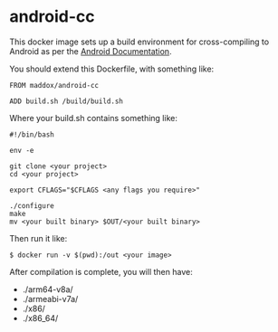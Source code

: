 # android-cc

This docker image sets up a build environment for cross-compiling to Android as per the [Android Documentation](https://developer.android.com/ndk/guides/other_build_systems).

You should extend this Dockerfile, with something like:

```
FROM maddox/android-cc

ADD build.sh /build/build.sh
```

Where your build.sh contains something like:

```
#!/bin/bash

env -e

git clone <your project>
cd <your project>

export CFLAGS="$CFLAGS <any flags you require>"

./configure
make
mv <your built binary> $OUT/<your built binary>
```

Then run it like:

```
$ docker run -v $(pwd):/out <your image> 
```

After compilation is complete, you will then have:

 - ./arm64-v8a/<your built binary>
 - ./armeabi-v7a/<your built binary>
 - ./x86/<your built binary>
 - ./x86_64/<your built binary>
  
